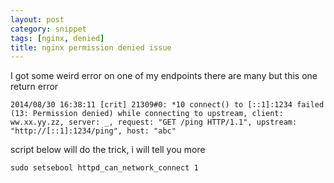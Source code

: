 ```yaml
---
layout: post
category: snippet
tags: [nginx, denied]
title: nginx permission denied issue
---
```


I got some weird error on one of my endpoints there are many but this one return error	

`2014/08/30 16:38:11 [crit] 21309#0: *10 connect() to [::1]:1234 failed (13: Permission denied) while connecting to upstream, client: ww.xx.yy.zz, server: _, request: "GET /ping HTTP/1.1", upstream: "http://[::1]:1234/ping", host: "abc"`

script below will do the trick, i will tell you more

`sudo setsebool httpd_can_network_connect 1`	
